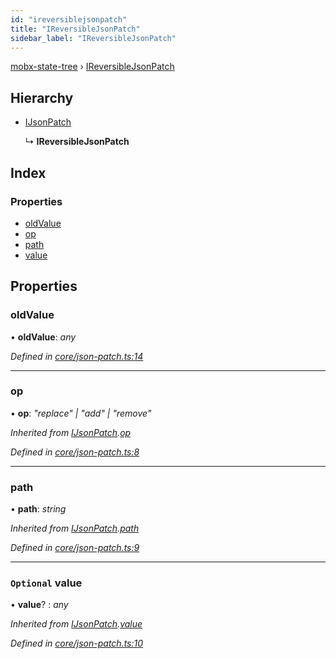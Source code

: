 ```yaml
---
id: "ireversiblejsonpatch"
title: "IReversibleJsonPatch"
sidebar_label: "IReversibleJsonPatch"
---
```


[mobx-state-tree](../index.md) › [IReversibleJsonPatch](ireversiblejsonpatch.md)

## Hierarchy

* [IJsonPatch](ijsonpatch.md)

  ↳ **IReversibleJsonPatch**

## Index

### Properties

* [oldValue](ireversiblejsonpatch.md#oldvalue)
* [op](ireversiblejsonpatch.md#op)
* [path](ireversiblejsonpatch.md#path)
* [value](ireversiblejsonpatch.md#optional-value)

## Properties

###  oldValue

• **oldValue**: *any*

*Defined in [core/json-patch.ts:14](https://github.com/mobxjs/mobx-state-tree/blob/6cb98690/packages/mobx-state-tree/src/core/json-patch.ts#L14)*

___

###  op

• **op**: *"replace" | "add" | "remove"*

*Inherited from [IJsonPatch](ijsonpatch.md).[op](ijsonpatch.md#op)*

*Defined in [core/json-patch.ts:8](https://github.com/mobxjs/mobx-state-tree/blob/6cb98690/packages/mobx-state-tree/src/core/json-patch.ts#L8)*

___

###  path

• **path**: *string*

*Inherited from [IJsonPatch](ijsonpatch.md).[path](ijsonpatch.md#path)*

*Defined in [core/json-patch.ts:9](https://github.com/mobxjs/mobx-state-tree/blob/6cb98690/packages/mobx-state-tree/src/core/json-patch.ts#L9)*

___

### `Optional` value

• **value**? : *any*

*Inherited from [IJsonPatch](ijsonpatch.md).[value](ijsonpatch.md#optional-value)*

*Defined in [core/json-patch.ts:10](https://github.com/mobxjs/mobx-state-tree/blob/6cb98690/packages/mobx-state-tree/src/core/json-patch.ts#L10)*
